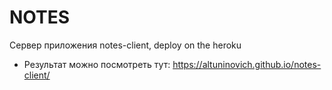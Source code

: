 # NOTES
 Сервер приложения notes-client, deploy on the heroku
* Pезультат можно посмотреть тут: https://altuninovich.github.io/notes-client/
